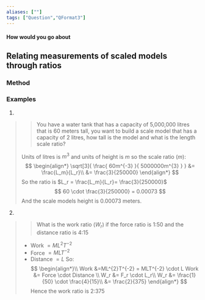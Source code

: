 ```yaml
---
aliases: [""]
tags: ["Question","QFormat3"]
---
```


#### How would you go about
## Relating measurements of scaled models through ratios
### Method


### Examples
1) 
>> You have a water tank that has a capacity of 5,000,000 litres that is 60 meters tall, you want to build a scale model that has a capacity of 2 litres, how tall is the model and what is the length scale ratio?
>
> Units of litres is $m^3$ and units of height is $m$ so the scale ratio ($m$):
> $$ \begin{align*}
 \sqrt[3]{ \frac{ 60m^{-3} }{ 5000000m^{3} } } &= \frac{L_m}{L_r}\\
&= \frac{3}{250000}
\end{align*} $$
> So the ratio is $L_r = \frac{L_m}{L_r}= \frac{3}{250000}$
> $$ 60 \cdot \frac{3}{250000} = 0.00073 $$
> And the scale models height is 0.00073 meters.

2) 
>>  What is the work ratio ($W_r$) if the force ratio is 1:50 and the distance ratio is 4:15
> - Work $= ML^{2}T^{-2}$
> - Force $= MLT^{-2}$
> - Distance $=L$
> So:
> $$ \begin{align*}\\
 Work &=ML^{2}T^{-2} = MLT^{-2} \cdot L
 Work &= Force \cdot Distance \\
 W_r &= F_r \cdot L_r\\
 W_r &= \frac{1}{50} \cdot \frac{4}{15}\\
&= \frac{2}{375}
\end{align*} $$
> Hence the work ratio is 2:375